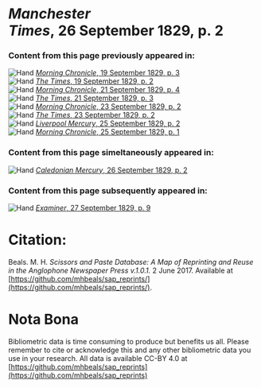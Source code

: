 # *Manchester Times*, 26 September 1829, p. 2  
  
### Content from this page previously appeared in:  
![Hand](http://scissorsandpaste.net/wp-content/uploads/2017/06/smallhandpointer.png) [*Morning Chronicle*, 19 September 1829, p. 3](https://mhbeals.github.io/sap_html/Morning-Chronicle/Morning-Chronicle-19-September-1829-p-3)  
![Hand](http://scissorsandpaste.net/wp-content/uploads/2017/06/smallhandpointer.png) [*The Times*, 19 September 1829, p. 2](https://mhbeals.github.io/sap_html/The-Times/The-Times-19-September-1829-p-2)  
![Hand](http://scissorsandpaste.net/wp-content/uploads/2017/06/smallhandpointer.png) [*Morning Chronicle*, 21 September 1829, p. 4](https://mhbeals.github.io/sap_html/Morning-Chronicle/Morning-Chronicle-21-September-1829-p-4)  
![Hand](http://scissorsandpaste.net/wp-content/uploads/2017/06/smallhandpointer.png) [*The Times*, 21 September 1829, p. 3](https://mhbeals.github.io/sap_html/The-Times/The-Times-21-September-1829-p-3)  
![Hand](http://scissorsandpaste.net/wp-content/uploads/2017/06/smallhandpointer.png) [*Morning Chronicle*, 23 September 1829, p. 2](https://mhbeals.github.io/sap_html/Morning-Chronicle/Morning-Chronicle-23-September-1829-p-2)  
![Hand](http://scissorsandpaste.net/wp-content/uploads/2017/06/smallhandpointer.png) [*The Times*, 23 September 1829, p. 2](https://mhbeals.github.io/sap_html/The-Times/The-Times-23-September-1829-p-2)  
![Hand](http://scissorsandpaste.net/wp-content/uploads/2017/06/smallhandpointer.png) [*Liverpool Mercury*, 25 September 1829, p. 2](https://mhbeals.github.io/sap_html/Liverpool-Mercury/Liverpool-Mercury-25-September-1829-p-2)  
![Hand](http://scissorsandpaste.net/wp-content/uploads/2017/06/smallhandpointer.png) [*Morning Chronicle*, 25 September 1829, p. 1](https://mhbeals.github.io/sap_html/Morning-Chronicle/Morning-Chronicle-25-September-1829-p-1)  
  
### Content from this page simeltaneously appeared in:  
![Hand](http://scissorsandpaste.net/wp-content/uploads/2017/06/smallhandpointer.png) [*Caledonian Mercury*, 26 September 1829, p. 2](https://mhbeals.github.io/sap_html/Caledonian-Mercury/Caledonian-Mercury-26-September-1829-p-2)  
  
### Content from this page subsequently appeared in:  
![Hand](http://scissorsandpaste.net/wp-content/uploads/2017/06/smallhandpointer.png) [*Examiner*, 27 September 1829, p. 9](https://mhbeals.github.io/sap_html/Examiner/Examiner-27-September-1829-p-9)  


# Citation: 

Beals. M. H. *Scissors and Paste Database: A Map of Reprinting and Reuse in the Anglophone Newspaper Press v.1.0.1.* 2 June 2017. Available at [https://github.com/mhbeals/sap_reprints/](https://github.com/mhbeals/sap_reprints/). 

# Nota Bona

Bibliometric data is time consuming to produce but benefits us all. Please remember to cite or acknowledge this and any other bibliometric data you use in your research. All data is available CC-BY 4.0 at [https://github.com/mhbeals/sap_reprints](https://github.com/mhbeals/sap_reprints)